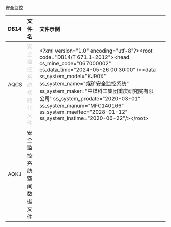 
安全监控

| DB14 | 文件名                                                         | 文件示例                                                                                                                                                                                                                                                                                                                                                                                                     |     |
| :--- | :---------------------------------------------------------- | :------------------------------------------------------------------------------------------------------------------------------------------------------------------------------------------------------------------------------------------------------------------------------------------------------------------------------------------------------------------------------------------------------- | --- |
| AQCS | <span style="color: rgb(209, 209, 209);">安全监控系统初始化文件</span> | &lt;?xml version="1.0" encoding="utf-8"?&gt;&lt;root code="DB14/T 671.1-2012"&gt;&lt;head cs_mine_code="067000002"&nbsp; cs_data_time="2024-05-26 00:30:00" /&gt;&lt;data ss_system_model="KJ90X" ss_system_name="煤矿安全监控系统" ss_system_maker="中煤科工集团重庆研究院有限公司" ss_system_prodate="2020-03-01" ss_system_manum="MFC140166" ss_system_maeffec="2028-01-12" ss_system_instime="2020-06-22"/&gt;&lt;/root&gt; |     |
| AQKJ | 安全监控系统空间数据文件                                                |                                                                                                                                                                                                                                                                                                                                                                                                          |     |